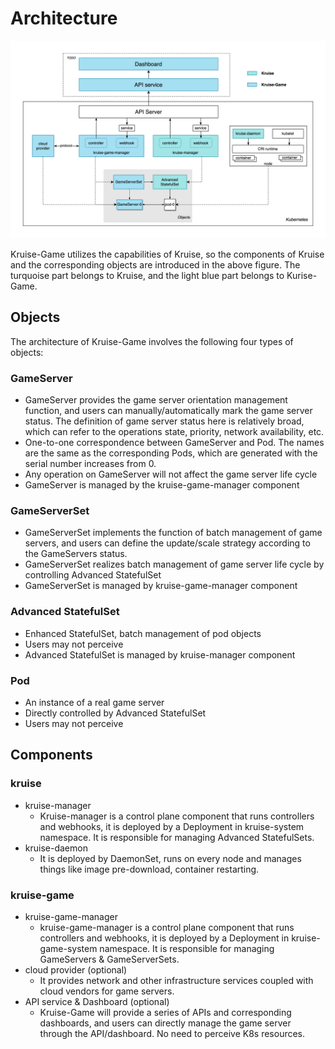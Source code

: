 # Architecture

<img src="../images/arch.png" alt="Architecture logo"/>

Kruise-Game utilizes the capabilities of Kruise, so the components of Kruise and the corresponding objects are introduced in the above figure. The turquoise part belongs to Kruise, and the light blue part belongs to Kurise-Game.

## Objects
The architecture of Kruise-Game involves the following four types of objects:

### GameServer
  - GameServer provides the game server orientation management function, and users can manually/automatically mark the game server status. The definition of game server status here is relatively broad, which can refer to the operations state, priority, network availability, etc.
  - One-to-one correspondence between GameServer and Pod. The names are the same as the corresponding Pods, which are generated with the serial number increases from 0.
  - Any operation on GameServer will not affect the game server life cycle
  - GameServer is managed by the kruise-game-manager component
### GameServerSet
  - GameServerSet implements the function of batch management of game servers, and users can define the update/scale strategy according to the GameServers status.
  - GameServerSet realizes batch management of game server life cycle by controlling Advanced StatefulSet
  - GameServerSet is managed by kruise-game-manager component
### Advanced StatefulSet
  - Enhanced StatefulSet, batch management of pod objects
  - Users may not perceive
  - Advanced StatefulSet is managed by kruise-manager component
### Pod
  - An instance of a real game server
  - Directly controlled by Advanced StatefulSet
  - Users may not perceive

## Components

### kruise
- kruise-manager
    - Kruise-manager is a control plane component that runs controllers and webhooks, it is deployed by a Deployment in kruise-system namespace. It is responsible for managing Advanced StatefulSets.
- kruise-daemon
    - It is deployed by DaemonSet, runs on every node and manages things like image pre-download, container restarting.

### kruise-game
- kruise-game-manager
    - kruise-game-manager is a control plane component that runs controllers and webhooks, it is deployed by a Deployment in kruise-game-system namespace. It is responsible for managing GameServers & GameServerSets.
- cloud provider (optional)
    - It provides network and other infrastructure services coupled with cloud vendors for game servers.
- API service & Dashboard (optional)
    - Kruise-Game will provide a series of APIs and corresponding dashboards, and users can directly manage the game server through the API/dashboard. No need to perceive K8s resources.
